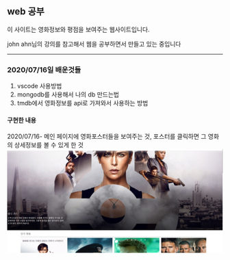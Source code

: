 ## web 공부

이 사이트는 영화정보와 평점을 보여주는 웹사이트입니다.

john ahn님의 강의를 참고해서 웹을 공부하면서 만들고 있는 중입니다

---------------------------------------------------------------

### 2020/07/16일 배운것들

1. vscode 사용방법
2. mongodb를 사용해서 나의 db 만드는법
3. tmdb에서 영화정보를 api로 가져와서 사용하는 방법

#### 구현한 내용

2020/07/16- 메인 페이지에 영화포스터들을 보여주는 것, 포스터를 클릭하면 그 영화의 상세정보를 볼 수 있게 한 것
![main page](day1.png)
